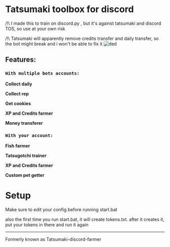 # Tatsumaki toolbox for discord
/!\ I made this to train on discord.py , but it's against tatsumaki and discord TOS, so use at your own risk

/!\ Tatsumaki will apparently remove credits transfer and daily transfer, so the bot might break and i won't be able to fix it 
![ded](https://i.imgur.com/Xe33CvZ.png)

## Features:

### `With multiple bots accounts:`

**Collect daily**

**Collect rep**

**Get cookies**

**XP and Credits farmer**

**Money transferer**

### `With your account:`

**Fish farmer**

**Tatsugotchi trainer**

**XP and Credits farmer**

**Custom pet getter**


# Setup

Make sure to edit your config before running start.bat

also the first time you run start.bat, it will create tokens.txt. after it creates it, put your tokens in there and run it again


---------------------------------------------
Formerly known as Tatsumaki-discord-farmer
